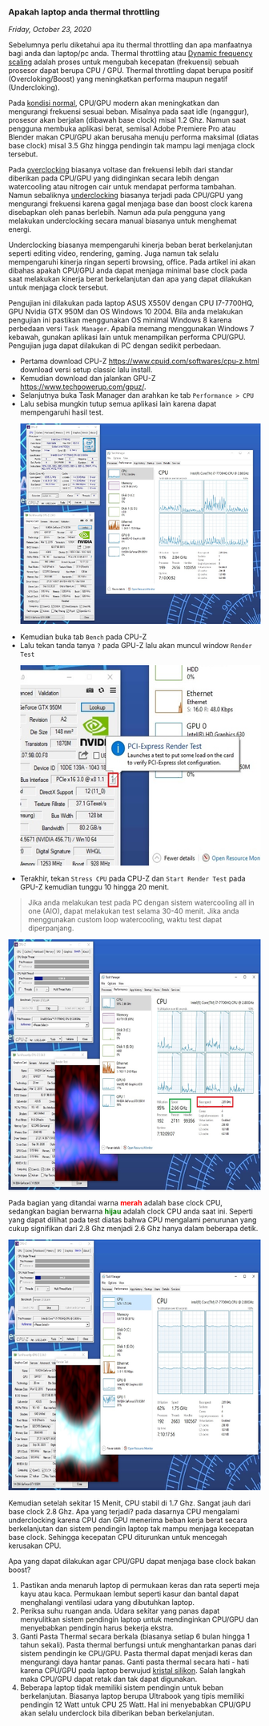 ### **Apakah laptop anda thermal throttling**
_Friday, October 23, 2020_

Sebelumnya perlu diketahui apa itu thermal throttling dan apa manfaatnya bagi anda dan laptop/pc anda. 
Thermal throttling atau [Dynamic frequency scaling](https://en.wikipedia.org/wiki/Dynamic_frequency_scaling) 
adalah proses untuk mengubah kecepatan (frekuensi) sebuah prosesor dapat berupa CPU / GPU. Thermal throttling 
dapat berupa positif (Overcloking/Boost) yang meningkatkan performa maupun negatif (Undercloking). 

Pada [kondisi normal](https://en.wikipedia.org/wiki/Advanced_Configuration_and_Power_Interface#Power_states), 
CPU/GPU modern akan meningkatkan dan mengurangi frekuensi sesuai beban. Misalnya pada saat idle (nganggur), 
prosesor akan berjalan (dibawah base clock) misal 1.2 Ghz. Namun saat pengguna membuka aplikasi berat, semisal 
Adobe Premiere Pro atau Blender makan CPU/GPU akan berusaha menuju performa maksimal (diatas base clock) misal 
3.5 Ghz hingga pendingin tak mampu lagi menjaga clock tersebut.

Pada [overclocking](https://en.wikipedia.org/wiki/Overclocking) biasanya voltase dan frekuensi lebih dari 
standar diberikan pada CPU/GPU yang didinginkan secara lebih dengan watercooling atau nitrogen cair untuk 
mendapat performa tambahan. Namun sebaliknya [underclocking](https://en.wikipedia.org/wiki/Underclocking#Graphics_cards) 
biasanya terjadi pada CPU/GPU yang mengurangi frekuensi karena gagal menjaga base dan boost clock karena 
disebapkan oleh panas berlebih. Namun ada pula pengguna yang melakukan underclocking secara manual biasanya 
untuk menghemat energi.

Underclocking biasanya mempengaruhi kinerja beban berat berkelanjutan seperti editing video, rendering, gaming. 
Juga namun tak selalu mempengaruhi kinerja ringan seperti browsing, office. Pada artikel ini akan dibahas apakah 
CPU/GPU anda dapat menjaga minimal base clock pada saat melakukan kinerja berat berkelanjutan dan apa yang dapat 
dilakukan untuk menjaga clock tersebut.

Pengujian ini dilakukan pada laptop ASUS X550V dengan CPU I7-7700HQ, GPU Nvidia GTX 950M dan OS Windows 10 2004. 
Bila anda melakukan pengujian ini pastikan menggunakan OS minimal Windows 8 karena perbedaan versi `Task Manager`. 
Apabila memang menggunakan Windows 7 kebawah, gunakan aplikasi lain untuk menampilkan performa CPU/GPU. Pengujian 
juga dapat dilakukan di PC dengan sedikit perbedaan.

* Pertama download CPU-Z <https://www.cpuid.com/softwares/cpu-z.html> download versi setup classic lalu install.
* Kemudian download dan jalankan GPU-Z <https://www.techpowerup.com/gpuz/>.
* Selanjutnya buka Task Manager dan arahkan ke tab `Performance > CPU`
* Lalu sebisa mungkin tutup semua aplikasi lain karena dapat mempengaruhi hasil test.
    <p align="center">
        <img src="./posts/2020-10-23-apakah-laptop-anda-thermal-throttling/1.jpg" height="400em" alt="img1">
    </p>
* Kemudian buka tab `Bench` pada CPU-Z
* Lalu tekan tanda tanya `?` pada GPU-Z lalu akan muncul window `Render Test`
    <p align="center">
        <img src="./posts/2020-10-23-apakah-laptop-anda-thermal-throttling/2.jpg" height="400em" alt="img2">
    </p>
* Terakhir, tekan `Stress CPU` pada CPU-Z dan `Start Render Test` pada GPU-Z kemudian tunggu 10 hingga 20 menit.

> Jika anda melakukan test pada PC dengan sistem watercooling all in one (AIO), dapat melakukan test selama 30-40 menit. 
Jika anda menggunakan custom loop watercooling, waktu test dapat diperpanjang.

<p align="center">
    <img src="./posts/2020-10-23-apakah-laptop-anda-thermal-throttling/3.jpg" height="500em" alt="img3">
</p>

Pada bagian yang ditandai warna **<span style="color:red;">merah</span>** adalah base clock CPU, sedangkan bagian 
berwarna **<span style="color:green;">hijau</span>** adalah clock CPU anda saat ini. Seperti yang dapat dilihat 
pada test diatas bahwa CPU mengalami penurunan yang cukup signifikan dari 2.8 Ghz menjadi 2.6 Ghz hanya dalam 
beberapa detik.

<p align="center">
    <img src="./posts/2020-10-23-apakah-laptop-anda-thermal-throttling/4.jpg" height="500em" alt="img4">
</p>

Kemudian setelah sekitar 15 Menit, CPU stabil di 1.7 Ghz. Sangat jauh dari base clock 2.8 Ghz. Apa yang terjadi? 
pada dasarnya CPU mengalami underclocking karena CPU dan GPU menerima beban kerja berat secara berkelanjutan dan 
sistem pendingin laptop tak mampu menjaga kecepatan base clock. Sehingga kecepatan CPU diturunkan untuk mencegah 
kerusakan CPU.

Apa yang dapat dilakukan agar CPU/GPU dapat menjaga base clock bakan boost?
1. Pastikan anda menaruh laptop di permukaan keras dan rata seperti meja kayu atau kaca. Permukaan lembut seperti kasur 
dan bantal dapat menghalangi ventilasi udara yang dibutuhkan laptop.
1. Periksa suhu ruangan anda. Udara sekitar yang panas dapat menyulitkan sistem pendingin laptop untuk 
mendinginkan CPU/GPU dan menyebabkan pendingin harus bekerja ekstra.
1. Ganti Pasta Thermal secara berkala (biasanya setiap 6 bulan hingga 1 tahun sekali). Pasta thermal berfungsi untuk 
menghantarkan panas dari sistem pendingin ke CPU/GPU. Pasta thermal dapat menjadi keras dan mengurangi daya hantar 
panas. Ganti pasta thermal secara hati - hati karena CPU/GPU pada laptop berwujud [kristal silikon](https://en.wikipedia.org/wiki/Wafer_(electronics)). 
Salah langkah maka CPU/GPU dapat retak dan tak dapat digunakan.
1. Beberapa laptop tidak memiliki sistem pendingin untuk beban berkelanjutan. Biasanya laptop berupa Ultrabook 
yang tipis memiliki pendingin 12 Watt untuk CPU 25 Watt. Hal ini menyebabkan CPU/GPU akan selalu underclock bila 
diberikan beban berkelanjutan.